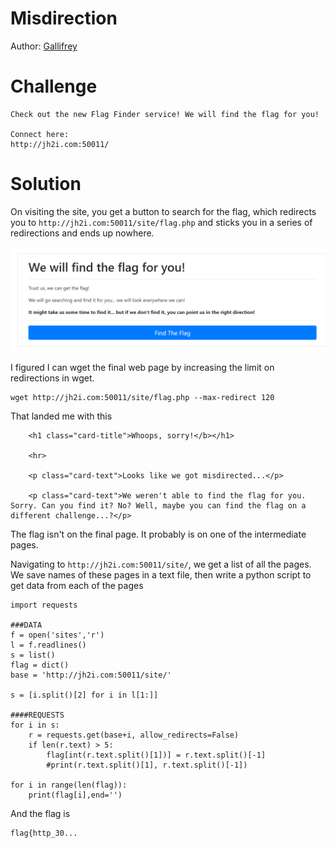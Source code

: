 # Misdirection

Author: [Gallifrey](https://github.com/gallifrey)


# Challenge

```
Check out the new Flag Finder service! We will find the flag for you!

Connect here:
http://jh2i.com:50011/
```

# Solution

On visiting the site, you get a button to search for the flag, which redirects you to ```http://jh2i.com:50011/site/flag.php```
and sticks you in a series of redirections and ends up nowhere.

![](browser.png)

I figured I can wget the final web page by increasing the limit on redirections in wget.

```
wget http://jh2i.com:50011/site/flag.php --max-redirect 120
```
That landed me with this

```
    <h1 class="card-title">Whoops, sorry!</b></h1>

    <hr>

    <p class="card-text">Looks like we got misdirected...</p>

    <p class="card-text">We weren't able to find the flag for you. Sorry. Can you find it? No? Well, maybe you can find the flag on a different challenge...?</p>

```

The flag isn't on the final page.
It probably is on one of the intermediate pages.

Navigating to ```http://jh2i.com:50011/site/```, we get a list of all the pages. 
We save names of these pages in a text file, then write a python script to get data from each of the pages

```
import requests

###DATA
f = open('sites','r')
l = f.readlines()
s = list()
flag = dict()
base = 'http://jh2i.com:50011/site/'

s = [i.split()[2] for i in l[1:]]

####REQUESTS
for i in s:
	r = requests.get(base+i, allow_redirects=False)
	if len(r.text) > 5:
		flag[int(r.text.split()[1])] = r.text.split()[-1]
		#print(r.text.split()[1], r.text.split()[-1])

for i in range(len(flag)):
	print(flag[i],end='')
```

And the flag is
```
flag{http_30...
